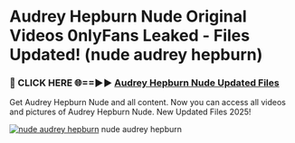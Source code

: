# Audrey Hepburn Nude Original Videos 0nlyFans Leaked - Files Updated! (nude audrey hepburn)

<h3>🔴 CLICK HERE 🌐==►► <a href="https://tinyurl.com/2p9ay9w9" rel="nofollow">Audrey Hepburn Nude Updated Files</a></h3>

Get Audrey Hepburn Nude and all content. Now you can access all videos and pictures of Audrey Hepburn Nude. New Updated Files 2025!

[![nude audrey hepburn](https://i.imgur.com/KQgVmj3.gif)](https://tinyurl.com/2p9ay9w9)
nude audrey hepburn